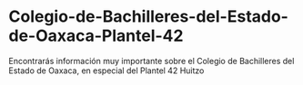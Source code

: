 # Colegio-de-Bachilleres-del-Estado-de-Oaxaca-Plantel-42
Encontrarás información muy importante sobre el Colegio de Bachilleres del Estado de Oaxaca, en especial del Plantel 42 Huitzo
